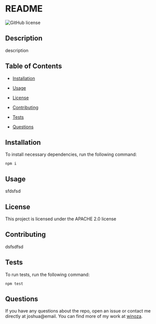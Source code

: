 # README

![GitHub license](https://img.shields.io/badge/license-${license}-blue.svg)

## Description

description

## Table of Contents

* [Installation](#installation)

* [Usage](#usage)

* [License](#license)

* [Contributing](#contributing)

* [Tests](#tests)

* [Questions](#questions)

## Installation

To install necessary dependencies, run the following command:

```
npm i
```

## Usage

sfdsfsd

## License 

This project is licensed under the APACHE 2.0 license

## Contributing

dsfsdfsd

## Tests

To run tests, run the following command:

```
npm test
```

## Questions

If you have any questions about the repo, open an issue or contact me directly at joshua@email. You can find more of my work at [winoza](https://github.com/winoza/).
